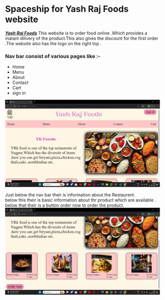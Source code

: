 # Spaceship for Yash Raj Foods website
<u>***Yash Raj Foods***</u> 
This website is to order food online .Which provides a inatant dilivery of the product.This also gives the discount for the first order .The website also has the logo on the right top .
### Nav bar consist of various pages like :-
- Home
- Menu
- About
- Contact
- Cart
- sign in

![output of the following code](./image/Screenshot%202024-08-10%20190335.png)
 
 Just below the nav bar their is information about the Restaurent.
 <br>
 below this their is basic information about thr product which are available .
 below that their is a button order now to order the product.
![output of the following code](./image/Screenshot%202024-08-10%20190348.png)
